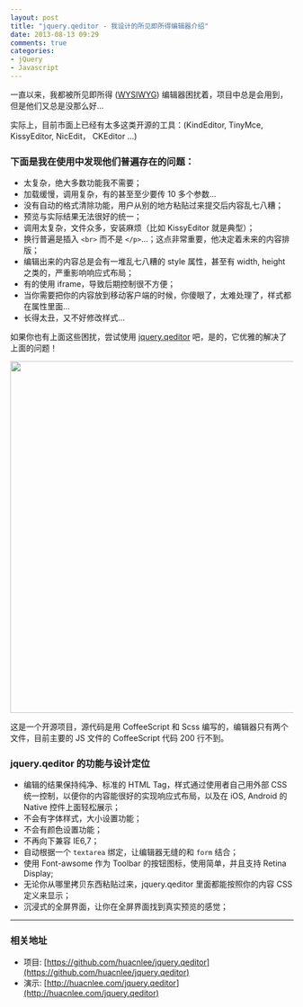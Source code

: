 ```yaml
---
layout: post
title: "jquery.qeditor - 我设计的所见即所得编辑器介绍"
date: 2013-08-13 09:29
comments: true
categories: 
- jQuery
- Javascript
---
```


一直以来，我都被所见即所得 ([WYSIWYG](http://en.wikipedia.org/wiki/WYSIWYG)) 编辑器困扰着，项目中总是会用到，但是他们又总是没那么好...

实际上，目前市面上已经有太多这类开源的工具：(KindEditor, TinyMce, KissyEditor, NicEdit， CKEditor ...)

### 下面是我在使用中发现他们普遍存在的问题：

* 太复杂，绝大多数功能我不需要；
* 加载缓慢，调用复杂，有的甚至至少要传 10 多个参数...
* 没有自动的格式清除功能，用户从别的地方粘贴过来提交后内容乱七八糟；
* 预览与实际结果无法很好的统一；
* 调用太复杂，文件众多，安装麻烦（比如  KissyEditor 就是典型）；
* 换行普遍是插入 `<br>` 而不是 `</p>`...；这点非常重要，他决定着未来的内容排版；
* 编辑出来的内容总是会有一堆乱七八糟的 style 属性，甚至有 width, height 之类的，严重影响响应式布局；
* 有的使用 iframe，导致后期控制很不方便；
* 当你需要把你的内容放到移动客户端的时候，你傻眼了，太难处理了，样式都在属性里面...
* 长得太丑，又不好修改样式...

如果你也有上面这些困扰，尝试使用 [jquery.qeditor](https://github.com/huacnlee/jquery.qeditor) 吧，是的，它优雅的解决了上面的问题！ 

<a href="http://huacnlee.com/jquery.qeditor" target="_blank"><img src="https://f.cloud.github.com/assets/5518/945320/a8f55670-0303-11e3-8cd5-a77e94a85dbf.png" style="width:626px"></a>

这是一个开源项目，源代码是用 CoffeeScript 和 Scss 编写的，编辑器只有两个文件，目前主要的 JS 文件的 CoffeeScript 代码 200 行不到。

### jquery.qeditor 的功能与设计定位

* 编辑的结果保持纯净、标准的 HTML Tag，样式通过使用者自己用外部 CSS 统一控制，以便你的内容能很好的实现响应式布局，以及在 iOS, Android 的 Native 控件上面轻松展示；
* 不会有字体样式，大小设置功能；
* 不会有颜色设置功能；
* 不再向下兼容 IE6,7；
* 自动根据一个 `textarea` 绑定，让编辑器无缝的和 `form` 结合；
* 使用 Font-awsome 作为 Toolbar 的按钮图标，使用简单，并且支持 Retina Display;
* 无论你从哪里拷贝东西粘贴过来，jquery.qeditor 里面都能按照你的内容 CSS 定义来显示；
* 沉浸式的全屏界面，让你在全屏界面找到真实预览的感觉；

---------

### 相关地址

* 项目: [https://github.com/huacnlee/jquery.qeditor](https://github.com/huacnlee/jquery.qeditor)
* 演示: [http://huacnlee.com/jquery.qeditor](http://huacnlee.com/jquery.qeditor)
